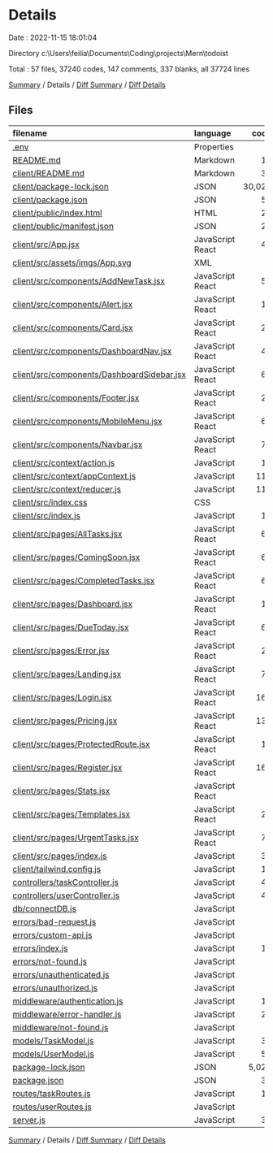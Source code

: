 # Details

Date : 2022-11-15 18:01:04

Directory c:\\Users\\feilia\\Documents\\Coding\\projects\\Mern\\todoist

Total : 57 files,  37240 codes, 147 comments, 337 blanks, all 37724 lines

[Summary](results.md) / Details / [Diff Summary](diff.md) / [Diff Details](diff-details.md)

## Files
| filename | language | code | comment | blank | total |
| :--- | :--- | ---: | ---: | ---: | ---: |
| [.env](/.env) | Properties | 4 | 0 | 0 | 4 |
| [README.md](/README.md) | Markdown | 10 | 0 | 12 | 22 |
| [client/README.md](/client/README.md) | Markdown | 38 | 0 | 33 | 71 |
| [client/package-lock.json](/client/package-lock.json) | JSON | 30,020 | 0 | 1 | 30,021 |
| [client/package.json](/client/package.json) | JSON | 50 | 0 | 1 | 51 |
| [client/public/index.html](/client/public/index.html) | HTML | 26 | 23 | 1 | 50 |
| [client/public/manifest.json](/client/public/manifest.json) | JSON | 25 | 0 | 1 | 26 |
| [client/src/App.jsx](/client/src/App.jsx) | JavaScript React | 45 | 0 | 6 | 51 |
| [client/src/assets/imgs/App.svg](/client/src/assets/imgs/App.svg) | XML | 1 | 0 | 0 | 1 |
| [client/src/components/AddNewTask.jsx](/client/src/components/AddNewTask.jsx) | JavaScript React | 53 | 0 | 4 | 57 |
| [client/src/components/Alert.jsx](/client/src/components/Alert.jsx) | JavaScript React | 15 | 0 | 3 | 18 |
| [client/src/components/Card.jsx](/client/src/components/Card.jsx) | JavaScript React | 28 | 0 | 6 | 34 |
| [client/src/components/DashboardNav.jsx](/client/src/components/DashboardNav.jsx) | JavaScript React | 45 | 0 | 5 | 50 |
| [client/src/components/DashboardSidebar.jsx](/client/src/components/DashboardSidebar.jsx) | JavaScript React | 66 | 4 | 12 | 82 |
| [client/src/components/Footer.jsx](/client/src/components/Footer.jsx) | JavaScript React | 22 | 0 | 2 | 24 |
| [client/src/components/MobileMenu.jsx](/client/src/components/MobileMenu.jsx) | JavaScript React | 63 | 0 | 8 | 71 |
| [client/src/components/Navbar.jsx](/client/src/components/Navbar.jsx) | JavaScript React | 72 | 0 | 8 | 80 |
| [client/src/context/action.js](/client/src/context/action.js) | JavaScript | 12 | 7 | 7 | 26 |
| [client/src/context/appContext.js](/client/src/context/appContext.js) | JavaScript | 115 | 3 | 17 | 135 |
| [client/src/context/reducer.js](/client/src/context/reducer.js) | JavaScript | 111 | 8 | 10 | 129 |
| [client/src/index.css](/client/src/index.css) | CSS | 8 | 0 | 5 | 13 |
| [client/src/index.js](/client/src/index.js) | JavaScript | 13 | 0 | 2 | 15 |
| [client/src/pages/AllTasks.jsx](/client/src/pages/AllTasks.jsx) | JavaScript React | 66 | 21 | 9 | 96 |
| [client/src/pages/ComingSoon.jsx](/client/src/pages/ComingSoon.jsx) | JavaScript React | 62 | 0 | 1 | 63 |
| [client/src/pages/CompletedTasks.jsx](/client/src/pages/CompletedTasks.jsx) | JavaScript React | 67 | 0 | 9 | 76 |
| [client/src/pages/Dashboard.jsx](/client/src/pages/Dashboard.jsx) | JavaScript React | 18 | 0 | 2 | 20 |
| [client/src/pages/DueToday.jsx](/client/src/pages/DueToday.jsx) | JavaScript React | 68 | 21 | 9 | 98 |
| [client/src/pages/Error.jsx](/client/src/pages/Error.jsx) | JavaScript React | 27 | 0 | 3 | 30 |
| [client/src/pages/Landing.jsx](/client/src/pages/Landing.jsx) | JavaScript React | 78 | 0 | 9 | 87 |
| [client/src/pages/Login.jsx](/client/src/pages/Login.jsx) | JavaScript React | 165 | 10 | 18 | 193 |
| [client/src/pages/Pricing.jsx](/client/src/pages/Pricing.jsx) | JavaScript React | 132 | 0 | 4 | 136 |
| [client/src/pages/ProtectedRoute.jsx](/client/src/pages/ProtectedRoute.jsx) | JavaScript React | 10 | 0 | 3 | 13 |
| [client/src/pages/Register.jsx](/client/src/pages/Register.jsx) | JavaScript React | 165 | 10 | 18 | 193 |
| [client/src/pages/Stats.jsx](/client/src/pages/Stats.jsx) | JavaScript React | 4 | 0 | 1 | 5 |
| [client/src/pages/Templates.jsx](/client/src/pages/Templates.jsx) | JavaScript React | 22 | 0 | 3 | 25 |
| [client/src/pages/UrgentTasks.jsx](/client/src/pages/UrgentTasks.jsx) | JavaScript React | 70 | 21 | 11 | 102 |
| [client/src/pages/index.js](/client/src/pages/index.js) | JavaScript | 30 | 0 | 2 | 32 |
| [client/tailwind.config.js](/client/tailwind.config.js) | JavaScript | 15 | 1 | 1 | 17 |
| [controllers/taskController.js](/controllers/taskController.js) | JavaScript | 47 | 0 | 10 | 57 |
| [controllers/userController.js](/controllers/userController.js) | JavaScript | 41 | 1 | 15 | 57 |
| [db/connectDB.js](/db/connectDB.js) | JavaScript | 5 | 0 | 3 | 8 |
| [errors/bad-request.js](/errors/bad-request.js) | JavaScript | 9 | 0 | 3 | 12 |
| [errors/custom-api.js](/errors/custom-api.js) | JavaScript | 6 | 0 | 2 | 8 |
| [errors/index.js](/errors/index.js) | JavaScript | 12 | 0 | 1 | 13 |
| [errors/not-found.js](/errors/not-found.js) | JavaScript | 9 | 0 | 3 | 12 |
| [errors/unauthenticated.js](/errors/unauthenticated.js) | JavaScript | 9 | 0 | 3 | 12 |
| [errors/unauthorized.js](/errors/unauthorized.js) | JavaScript | 9 | 0 | 3 | 12 |
| [middleware/authentication.js](/middleware/authentication.js) | JavaScript | 19 | 2 | 6 | 27 |
| [middleware/error-handler.js](/middleware/error-handler.js) | JavaScript | 25 | 2 | 3 | 30 |
| [middleware/not-found.js](/middleware/not-found.js) | JavaScript | 4 | 0 | 2 | 6 |
| [models/TaskModel.js](/models/TaskModel.js) | JavaScript | 34 | 0 | 3 | 37 |
| [models/UserModel.js](/models/UserModel.js) | JavaScript | 51 | 4 | 6 | 61 |
| [package-lock.json](/package-lock.json) | JSON | 5,025 | 0 | 1 | 5,026 |
| [package.json](/package.json) | JSON | 39 | 0 | 1 | 40 |
| [routes/taskRoutes.js](/routes/taskRoutes.js) | JavaScript | 15 | 5 | 9 | 29 |
| [routes/userRoutes.js](/routes/userRoutes.js) | JavaScript | 6 | 0 | 4 | 10 |
| [server.js](/server.js) | JavaScript | 34 | 4 | 12 | 50 |

[Summary](results.md) / Details / [Diff Summary](diff.md) / [Diff Details](diff-details.md)